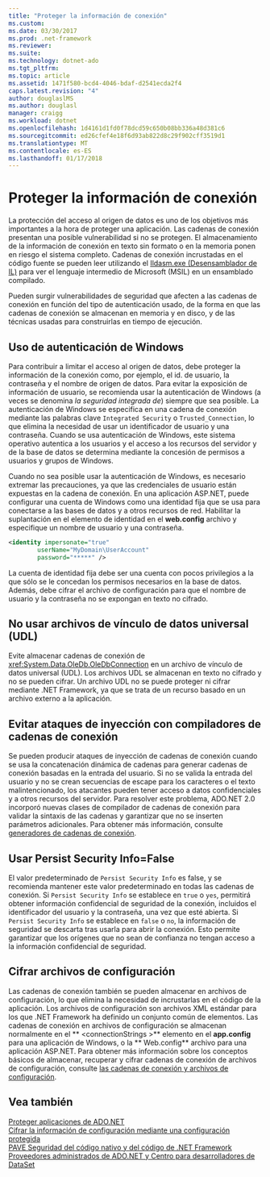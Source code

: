 ```yaml
---
title: "Proteger la información de conexión"
ms.custom: 
ms.date: 03/30/2017
ms.prod: .net-framework
ms.reviewer: 
ms.suite: 
ms.technology: dotnet-ado
ms.tgt_pltfrm: 
ms.topic: article
ms.assetid: 1471f580-bcd4-4046-bdaf-d2541ecda2f4
caps.latest.revision: "4"
author: douglaslMS
ms.author: douglasl
manager: craigg
ms.workload: dotnet
ms.openlocfilehash: 1d4161d1fd0f78dcd59c650b08bb336a48d381c6
ms.sourcegitcommit: ed26cfef4e18f6d93ab822d8c29f902cff3519d1
ms.translationtype: MT
ms.contentlocale: es-ES
ms.lasthandoff: 01/17/2018
---
```

# <a name="protecting-connection-information"></a>Proteger la información de conexión
La protección del acceso al origen de datos es uno de los objetivos más importantes a la hora de proteger una aplicación. Las cadenas de conexión presentan una posible vulnerabilidad si no se protegen. El almacenamiento de la información de conexión en texto sin formato o en la memoria ponen en riesgo el sistema completo. Cadenas de conexión incrustadas en el código fuente se pueden leer utilizando el [Ildasm.exe (Desensamblador de IL)](../../../../docs/framework/tools/ildasm-exe-il-disassembler.md) para ver el lenguaje intermedio de Microsoft (MSIL) en un ensamblado compilado.  
  
 Pueden surgir vulnerabilidades de seguridad que afecten a las cadenas de conexión en función del tipo de autenticación usado, de la forma en que las cadenas de conexión se almacenan en memoria y en disco, y de las técnicas usadas para construirlas en tiempo de ejecución.  
  
## <a name="use-windows-authentication"></a>Uso de autenticación de Windows  
 Para contribuir a limitar el acceso al origen de datos, debe proteger la información de la conexión como, por ejemplo, el id. de usuario, la contraseña y el nombre de origen de datos. Para evitar la exposición de información de usuario, se recomienda usar la autenticación de Windows (a veces se denomina *la seguridad integrada de*) siempre que sea posible. La autenticación de Windows se especifica en una cadena de conexión mediante las palabras clave `Integrated Security` o `Trusted_Connection`, lo que elimina la necesidad de usar un identificador de usuario y una contraseña. Cuando se usa autenticación de Windows, este sistema operativo autentica a los usuarios y el acceso a los recursos del servidor y de la base de datos se determina mediante la concesión de permisos a usuarios y grupos de Windows.  
  
 Cuando no sea posible usar la autenticación de Windows, es necesario extremar las precauciones, ya que las credenciales de usuario están expuestas en la cadena de conexión. En una aplicación ASP.NET, puede configurar una cuenta de Windows como una identidad fija que se usa para conectarse a las bases de datos y a otros recursos de red. Habilitar la suplantación en el elemento de identidad en el **web.config** archivo y especifique un nombre de usuario y una contraseña.  
  
```xml  
<identity impersonate="true"   
        userName="MyDomain\UserAccount"   
        password="*****" />  
```  
  
 La cuenta de identidad fija debe ser una cuenta con pocos privilegios a la que sólo se le concedan los permisos necesarios en la base de datos. Además, debe cifrar el archivo de configuración para que el nombre de usuario y la contraseña no se expongan en texto no cifrado.  
  
## <a name="do-not-use-universal-data-link-udl-files"></a>No usar archivos de vínculo de datos universal (UDL)  
 Evite almacenar cadenas de conexión de <xref:System.Data.OleDb.OleDbConnection> en un archivo de vínculo de datos universal (UDL). Los archivos UDL se almacenan en texto no cifrado y no se pueden cifrar. Un archivo UDL no se puede proteger ni cifrar mediante .NET Framework, ya que se trata de un recurso basado en un archivo externo a la aplicación.  
  
## <a name="avoid-injection-attacks-with-connection-string-builders"></a>Evitar ataques de inyección con compiladores de cadenas de conexión  
 Se pueden producir ataques de inyección de cadenas de conexión cuando se usa la concatenación dinámica de cadenas para generar cadenas de conexión basadas en la entrada del usuario. Si no se valida la entrada del usuario y no se crean secuencias de escape para los caracteres o el texto malintencionado, los atacantes pueden tener acceso a datos confidenciales y a otros recursos del servidor. Para resolver este problema, ADO.NET 2.0 incorporó nuevas clases de compilador de cadenas de conexión para validar la sintaxis de las cadenas y garantizar que no se inserten parámetros adicionales. Para obtener más información, consulte [generadores de cadenas de conexión](../../../../docs/framework/data/adonet/connection-string-builders.md).  
  
## <a name="use-persist-security-infofalse"></a>Usar Persist Security Info=False  
 El valor predeterminado de `Persist Security Info` es false, y se recomienda mantener este valor predeterminado en todas las cadenas de conexión. Si `Persist Security Info` se establece en `true` o `yes`, permitirá obtener información confidencial de seguridad de la conexión, incluidos el identificador del usuario y la contraseña, una vez que esté abierta. Si `Persist Security Info` se establece en `false` o `no`, la información de seguridad se descarta tras usarla para abrir la conexión. Esto permite garantizar que los orígenes que no sean de confianza no tengan acceso a la información confidencial de seguridad.  
  
## <a name="encrypt-configuration-files"></a>Cifrar archivos de configuración  
 Las cadenas de conexión también se pueden almacenar en archivos de configuración, lo que elimina la necesidad de incrustarlas en el código de la aplicación. Los archivos de configuración son archivos XML estándar para los que .NET Framework ha definido un conjunto común de elementos. Las cadenas de conexión en archivos de configuración se almacenan normalmente en el ** \<connectionStrings >** elemento en el **app.config** para una aplicación de Windows, o la ** Web.config** archivo para una aplicación ASP.NET. Para obtener más información sobre los conceptos básicos de almacenar, recuperar y cifrar cadenas de conexión de archivos de configuración, consulte [las cadenas de conexión y archivos de configuración](../../../../docs/framework/data/adonet/connection-strings-and-configuration-files.md).  
  
## <a name="see-also"></a>Vea también  
 [Proteger aplicaciones de ADO.NET](../../../../docs/framework/data/adonet/securing-ado-net-applications.md)  
 [Cifrar la información de configuración mediante una configuración protegida](http://msdn.microsoft.com/library/51cdfe5b-9d82-458c-94ff-c551c4f38ed1)  
 [PAVE Seguridad del código nativo y del código de .NET Framework](http://msdn.microsoft.com/en-us/bd61be84-c143-409a-a75a-44253724f784)  
 [Proveedores administrados de ADO.NET y Centro para desarrolladores de DataSet](http://go.microsoft.com/fwlink/?LinkId=217917)
